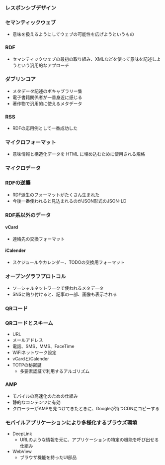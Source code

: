 ### レスポンシブデザイン
### セマンティックウェブ
- 意味を扱えるようにしてウェブの可能性を広げようというもの
### RDF
- セマンティックウェブの最初の取り組み、XMLなどを使って意味を記述しようという汎用的なアプローチ
### ダブリンコア
- メタデータ記述のボキャブラリー集
- 電子書籍関係者が一番身近に感じる
- 著作物で汎用的に使えるメタデータ
### RSS
- RDFの応用例として一番成功した
### マイクロフォーマット
- 意味情報と構造化データを HTML に埋め込むために使用される規格
### マイクロデータ
### RDFの逆襲
- RDF派生のフォーマットがたくさん生まれた
- 今後一番使われると見込まれるのがJSON形式のJSON-LD
### RDF系以外のデータ
#### vCard
- 連絡先の交換フォーマット
#### iCalender
- スケジュールやカレンダー、TODOの交換用フォーマット
### オープングラフプロトコル
- ソーシャルネットワークで使われるメタデータ
- SNSに貼り付けると、記事の一部、画像も表示される
### QRコード
### QRコードとスキーム
- URL
- メールアドレス
- 電話、SMS，MMS、FaceTime
- WiFiネットワーク設定
- vCardとiCalender
- TOTPの秘密鍵
    - 多要素認証で利用するアルゴリズム
### AMP
- モバイルの高速化のための仕組み
- 静的なコンテンツに有効
- クローラーがAMPを見つけてきたときに、Googleが持つCDNにコピーする
### モバイルアプリケーションにより多様化するブラウズ環境
- DeepLink
    - URLのような情報を元に、アプリケーションの特定の機能を呼び出せる仕組み
- WebView
    - ブラウザ機能を持ったUI部品